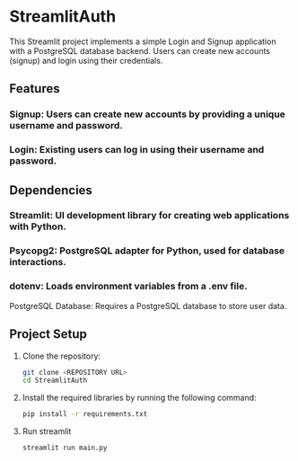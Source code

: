 # StreamlitAuth
This Streamlit project implements a simple Login and Signup application with a PostgreSQL database backend. Users can create new accounts (signup) and login using their credentials.
## Features
### Signup: Users can create new accounts by providing a unique username and password.
### Login: Existing users can log in using their username and password.
## Dependencies
### Streamlit: UI development library for creating web applications with Python.
### Psycopg2: PostgreSQL adapter for Python, used for database interactions.
### dotenv: Loads environment variables from a .env file.
PostgreSQL Database: Requires a PostgreSQL database to store user data.

## Project Setup
1. Clone the repository:
    ```bash
    git clone <REPOSITORY URL>
    cd StreamlitAuth
2. Install the required libraries by running the following command:

   ```bash
   pip install -r requirements.txt
3. Run streamlit
    ```bash  
    streamlit run main.py